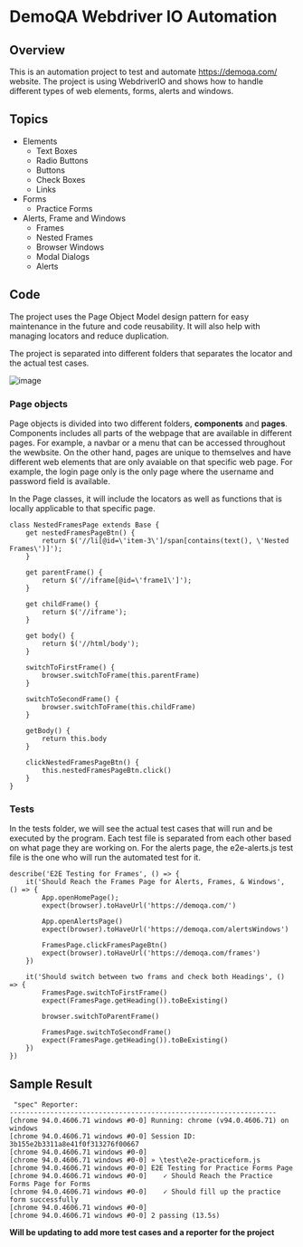 # DemoQA Webdriver IO Automation

## Overview
This is an automation project to test and automate https://demoqa.com/ website.
The project is using WebdriverIO and shows how to handle different types of web elements, forms, alerts and windows.

## Topics
- Elements
  - Text Boxes
  - Radio Buttons
  - Buttons
  - Check Boxes
  - Links
- Forms
  - Practice Forms
- Alerts, Frame and Windows
  - Frames
  - Nested Frames
  - Browser Windows
  - Modal Dialogs
  - Alerts

## Code
The project uses the Page Object Model design pattern for easy maintenance in the future and code reusability. It will also help with managing 
locators and reduce duplication.

The project is separated into different folders that separates the locator and the actual test cases.

![image](https://user-images.githubusercontent.com/26628386/136510989-498e3a8f-977b-435d-b28b-6a1203c0a1e4.png)

### Page objects
Page objects is divided into two different folders, **components** and **pages**. Components includes all parts of the webpage that are available in different pages. For example, a navbar or a menu that can be accessed throughout the wewbsite. On the other hand, pages are unique to themselves and have different web elements that are only avaiable on  that specific web page. For example, the login page only is the only page where the username and password field is available.

In the Page classes, it will include the locators as well as functions that is locally applicable to that specific page.
```
class NestedFramesPage extends Base {
    get nestedFramesPageBtn() {
        return $('//li[@id=\'item-3\']/span[contains(text(), \'Nested Frames\')]');
    }

    get parentFrame() {
        return $('//iframe[@id=\'frame1\']');
    }

    get childFrame() {
        return $('//iframe');
    }

    get body() {
        return $('//html/body');
    }

    switchToFirstFrame() {
        browser.switchToFrame(this.parentFrame)
    }

    switchToSecondFrame() {
        browser.switchToFrame(this.childFrame)
    }

    getBody() {
        return this.body
    }

    clickNestedFramesPageBtn() {
        this.nestedFramesPageBtn.click()
    }
}
```

### Tests
In the tests folder, we will see the actual test cases that will run and be executed by the program. Each test file is separated from each other based on what page they are 
working on. For the alerts page, the e2e-alerts.js test file is the one who will run the automated test for it.

```
describe('E2E Testing for Frames', () => {
    it('Should Reach the Frames Page for Alerts, Frames, & Windows', () => {
        App.openHomePage();
        expect(browser).toHaveUrl('https://demoqa.com/')

        App.openAlertsPage()
        expect(browser).toHaveUrl('https://demoqa.com/alertsWindows')

        FramesPage.clickFramesPageBtn()
        expect(browser).toHaveUrl('https://demoqa.com/frames')
    })

    it('Should switch between two frams and check both Headings', () => {
        FramesPage.switchToFirstFrame()
        expect(FramesPage.getHeading()).toBeExisting()

        browser.switchToParentFrame()

        FramesPage.switchToSecondFrame()
        expect(FramesPage.getHeading()).toBeExisting()
    })
})
```

## Sample Result
```
 "spec" Reporter:
------------------------------------------------------------------
[chrome 94.0.4606.71 windows #0-0] Running: chrome (v94.0.4606.71) on windows
[chrome 94.0.4606.71 windows #0-0] Session ID: 3b155e2b3311a8e41f0f313276f00667
[chrome 94.0.4606.71 windows #0-0]
[chrome 94.0.4606.71 windows #0-0] » \test\e2e-practiceform.js
[chrome 94.0.4606.71 windows #0-0] E2E Testing for Practice Forms Page
[chrome 94.0.4606.71 windows #0-0]    ✓ Should Reach the Practice Forms Page for Forms
[chrome 94.0.4606.71 windows #0-0]    ✓ Should fill up the practice form successfully
[chrome 94.0.4606.71 windows #0-0]
[chrome 94.0.4606.71 windows #0-0] 2 passing (13.5s)
```
**Will be updating to add more test cases and a reporter for the project**

